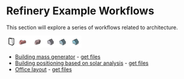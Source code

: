 # Refinery Example Workflows

This section will explore a series of workflows related to architecture.

<img src="../../assets/sample/workflows1.png" style="width:200px;"/>

* [Building mass generator](04-02-01_building-mass-generator.md) - [get files](https://github.com/DynamoDS/RefineryPrimer/tree/master/04-sample-workflows/04-00_sample_files/04-00-02_architecture/02-01_Building-mass-generator)
* [Building positioning based on solar analysis](04-02-02_building-positioning-based-on-solar-analysis.md)  - [get files](https://github.com/DynamoDS/RefineryPrimer/tree/master/04-sample-workflows/04-00_sample_files/04-00-02_architecture/02-02_Building-positioning)
* [Office layout](04-02-03_office-layout.md)  - [get files](https://github.com/DynamoDS/RefineryPrimer/tree/master/04-sample-workflows/04-00_sample_files/04-00-02_architecture/02-03_Architecture)